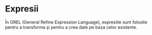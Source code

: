 # Expresii

În GREL (General Refine Expression Language), expresiile sunt folosite pentru a transforma și pentru a crea date pe baza celor existente.
